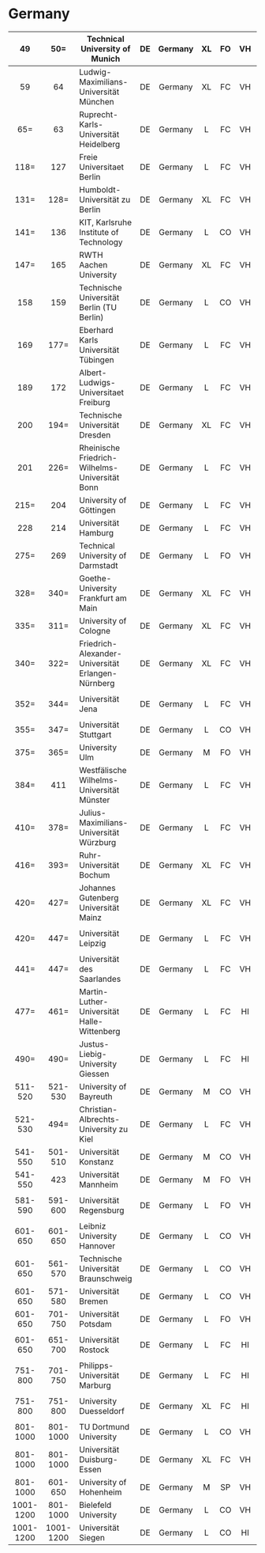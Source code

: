 # Germany



|     49    |    50=    | Technical University of Munich                    |  DE | Germany |  XL |  FO |  VH |  5  |  A  | 84.0 |  57  | 96.8 |  26  | 96.4 |  57  | 25.8 |  482 |     70.3    |     255     | 95.0 |  80  | 91.8 |  125 | 37.5 |  347 | 76.4 |
| :-------: | :-------: | ------------------------------------------------- | :-: | :-----: | :-: | :-: | :-: | :-: | :-: | :--: | :--: | :--: | :--: | :--: | :--: | :--: | :--: | :---------: | :---------: | :--: | :--: | :--: | :--: | :--: | :--: | :--: |
|     59    |     64    | Ludwig-Maximilians-Universität München            |  DE | Germany |  XL |  FC |  VH |  5  |  A  | 92.6 |  37  | 75.7 |  82  | 56.0 |  278 | 45.5 |  296 |     64.2    |     287     | 38.8 |  352 | 94.7 |  84  | 39.3 |  333 | 70.4 |
|    65=    |     63    | Ruprecht-Karls-Universität Heidelberg             |  DE | Germany |  L  |  FC |  VH |  5  |  A  | 78.7 |  72  | 40.3 |  230 | 99.8 |  26  | 41.1 |  346 |     51.3    |     348     | 47.2 |  307 | 95.2 |  70  | 22.8 |  531 | 69.0 |
|    118=   |    127    | Freie Universitaet Berlin                         |  DE | Germany |  L  |  FC |  VH |  4  |  A  | 80.7 |  66  | 44.9 |  209 |  4.0 | 601+ | 63.5 |  183 |     63.0    |     298     | 42.0 |  328 | 91.9 |  124 | 33.3 |  383 | 55.8 |
|    131=   |    128=   | Humboldt-Universität zu Berlin                    |  DE | Germany |  XL |  FC |  VH |  5  |  A  | 90.1 |  43  | 55.6 |  144 |  8.7 | 601+ | 29.5 |  434 |     58.1    |     314     | 33.9 |  397 | 91.4 |  133 |  26  |  476 | 54.1 |
|    141=   |    136    | KIT, Karlsruhe Institute of Technology            |  DE | Germany |  L  |  CO |  VH |  4  |  A  | 44.7 |  185 | 67.7 |  105 | 33.3 |  462 | 72.0 |  133 |     68.6    |     266     | 50.6 |  288 | 89.6 |  171 | 54.3 |  220 | 51.9 |
|    147=   |    165    | RWTH Aachen University                            |  DE | Germany |  XL |  FC |  VH |  5  |  A  | 49.5 |  157 | 88.7 |  57  |  5.4 | 601+ | 73.3 |  129 |     48.3    |     364     | 81.1 |  151 | 84.1 |  255 | 30.8 |  405 | 51.1 |
|    158    |    159    | Technische Universität Berlin (TU Berlin)         |  DE | Germany |  L  |  CO |  VH |  5  |  A  | 55.1 |  140 | 64.9 |  115 | 48.5 |  321 | 23.6 |  509 |     46.1    |     376     | 75.0 |  180 | 83.2 |  268 | 31.6 |  397 | 49.3 |
|    169    |    177=   | Eberhard Karls Universität Tübingen               |  DE | Germany |  L  |  FC |  VH |  5  |  A  | 44.7 |  184 | 21.0 |  440 | 96.7 |  55  | 14.9 | 601+ |     67.0    |     277     | 26.1 |  460 | 96.5 |  50  | 16.6 | 601+ | 47.2 |
|    189    |    172    | Albert-Ludwigs-Universitaet Freiburg              |  DE | Germany |  L  |  FC |  VH |  5  |  A  | 47.4 |  170 | 18.6 |  487 | 36.5 |  426 | 57.3 |  217 |     67.6    |     272     | 41.0 |  339 | 89.0 |  184 | 19.3 | 601+ | 45.2 |
|    200    |    194=   | Technische Universität Dresden                    |  DE | Germany |  XL |  FC |  VH |  5  |  A  | 37.4 |  226 | 37.0 |  258 | 89.1 |  89  | 14.9 | 601+ |     42.9    |     392     | 36.0 |  383 | 94.2 |  90  |  9.9 | 601+ | 43.6 |
|    201    |    226=   | Rheinische Friedrich-Wilhelms-Universität Bonn    |  DE | Germany |  L  |  FC |  VH |  5  |  A  | 51.3 |  150 | 16.9 | 501+ | 68.1 |  199 | 15.1 | 601+ |     51.9    |     344     | 32.1 |  416 | 92.4 |  116 | 22.8 |  533 | 43.3 |
|    215=   |    204    | University of Göttingen                           |  DE | Germany |  L  |  FC |  VH |  5  |  A  | 49.3 |  158 | 21.5 |  433 | 64.1 |  229 | 18.7 |  576 |     48.4    |     359     | 23.6 |  484 | 92.7 |  111 | 15.4 | 601+ | 42.2 |
|    228    |    214    | Universität Hamburg                               |  DE | Germany |  L  |  FC |  VH |  5  |  A  | 50.8 |  152 | 19.8 |  465 | 16.0 | 601+ | 58.9 |  208 |     43.3    |     390     | 21.1 |  524 | 93.2 |  106 | 34.4 |  370 | 40.7 |
|    275=   |    269    | Technical University of Darmstadt                 |  DE | Germany |  L  |  FO |  VH |  5  |  A  | 20.8 |  400 | 38.8 |  241 |  6.1 | 601+ | 81.4 |  106 |     63.6    |     295     | 76.5 |  174 | 82.2 |  285 | 37.5 |  346 | 36.9 |
|    328=   |    340=   | Goethe-University Frankfurt am Main               |  DE | Germany |  XL |  FC |  VH |  5  |  A  | 45.4 |  179 | 28.6 |  338 | 26.4 |  564 | 15.6 | 601+ |     37.9    |     418     | 27.5 |  451 | 93.7 |  95  |  7.6 | 601+ | 32.9 |
|    335=   |    311=   | University of Cologne                             |  DE | Germany |  XL |  FC |  VH |  5  |  A  | 36.7 |  231 | 31.0 |  317 | 24.8 |  589 | 25.6 |  483 |     44.6    |     380     | 33.0 |  405 | 89.7 |  168 | 27.5 |  457 | 31.9 |
|    340=   |    322=   | Friedrich-Alexander-Universität Erlangen-Nürnberg |  DE | Germany |  XL |  FC |  VH |  5  |  A  | 23.3 |  361 | 13.1 | 501+ |  2.6 | 601+ | 85.8 |  88  |     33.7    |     450     | 28.8 |  437 | 91.5 |  129 |  12  | 601+ | 31.6 |
|    352=   |    344=   | Universität Jena                                  |  DE | Germany |  L  |  FC |  VH |  5  |  A  | 18.4 |  468 |  3.3 | 501+ | 99.9 |  21  |  9.2 | 601+ | <p><br></p> | <p><br></p> | 24.0 |  479 | 87.7 |  202 |  8.1 | 601+ | 30.9 |
|    355=   |    347=   | Universität Stuttgart                             |  DE | Germany |  L  |  CO |  VH |  5  |  A  | 24.1 |  352 | 24.2 |  397 |  5.7 | 601+ | 65.8 |  170 |     36.7    |     429     | 47.3 |  305 | 80.9 |  308 | 28.3 |  446 | 30.7 |
|    375=   |    365=   | University Ulm                                    |  DE | Germany |  M  |  FO |  VH |  4  |  A  |  7.6 | 501+ |  3.2 | 501+ | 80.6 |  133 | 34.4 |  398 |     42.7    |     394     | 23.0 |  492 | 60.7 |  561 |  7.5 | 601+ | 29.8 |
|    384=   |    411    | Westfälische Wilhelms-Universität Münster         |  DE | Germany |  L  |  FC |  VH |  5  |  A  | 33.1 |  256 | 22.2 |  425 | 46.3 |  336 | 13.6 | 601+ |     29.1    |     486     |  5.3 | 601+ | 83.1 |  269 | 19.3 | 601+ | 29.3 |
|    410=   |    378=   | Julius-Maximilians-Universität Würzburg           |  DE | Germany |  L  |  FC |  VH |  5  |  A  | 16.2 | 501+ |  4.2 | 501+ |  4.6 | 601+ | 85.5 |  89  |     43.8    |     386     | 10.6 | 601+ | 77.3 |  358 |  2.9 | 601+ | 27.8 |
|    416=   |    393=   | Ruhr-Universität Bochum                           |  DE | Germany |  XL |  FC |  VH |  4  |  A  | 21.4 |  388 |  8.9 | 501+ |  2.2 | 601+ | 72.6 |  130 |     29.7    |     480     | 28.5 |  442 | 84.8 |  244 | 12.5 | 601+ | 27.5 |
|    420=   |    427=   | Johannes Gutenberg Universität Mainz              |  DE | Germany |  XL |  FC |  VH |  5  |  A  | 21.3 |  390 | 15.6 | 501+ | 54.4 |  285 | 17.4 |  591 |     39.3    |     407     | 17.9 |  562 | 92.5 |  114 | 11.2 | 601+ | 27.4 |
|    420=   |    447=   | Universität Leipzig                               |  DE | Germany |  L  |  FC |  VH |  5  |  A  | 26.0 |  325 |  6.6 | 501+ | 66.6 |  211 |  9.9 | 601+ | <p><br></p> | <p><br></p> | 17.1 |  578 | 85.9 |  228 | 13.5 | 601+ | 27.4 |
|    441=   |    447=   | Universität des Saarlandes                        |  DE | Germany |  L  |  FC |  VH |  4  |  A  | 10.2 | 501+ |  7.5 | 501+ | 86.8 |  101 |  9.0 | 601+ |     5.5     |     601+    | 41.0 |  340 | 80.3 |  319 | 23.6 |  513 | 26.4 |
|    477=   |    461=   | Martin-Luther-Universität Halle-Wittenberg        |  DE | Germany |  L  |  FC |  HI |  5  |  A  | 14.6 | 501+ |  4.5 | 501+ | 83.9 |  114 |  5.7 | 601+ | <p><br></p> | <p><br></p> | 10.7 | 601+ | 83.6 |  262 | 17.2 | 601+ | 24.9 |
|    490=   |    490=   | Justus-Liebig-University Giessen                  |  DE | Germany |  L  |  FC |  HI |  5  |  A  | 12.3 | 501+ |  8.1 | 501+ |  1.8 | 601+ | 85.5 |  90  |     10.3    |     601+    | 13.9 | 601+ | 90.6 |  148 |  8.1 | 601+ | 24.5 |
|  511-520  |  521-530  | University of Bayreuth                            |  DE | Germany |  M  |  CO |  VH |  3  |  A  |  9.9 | 501+ | 16.8 | 501+ | 42.8 |  361 | 28.9 |  441 |     51.5    |     347     | 23.9 |  480 | 75.4 |  383 | 27.7 |  455 |   -  |
|  521-530  |    494=   | Christian-Albrechts-University zu Kiel            |  DE | Germany |  L  |  FC |  VH |  5  |  A  | 18.8 |  455 | 10.3 | 501+ | 49.4 |  319 | 22.8 |  515 | <p><br></p> | <p><br></p> | 10.3 | 601+ | 94.3 |  89  |  7.2 | 601+ |   -  |
|  541-550  |  501-510  | Universität Konstanz                              |  DE | Germany |  M  |  CO |  VH |  4  |  A  | 21.7 |  382 |  3.6 | 501+ | 29.9 |  514 | 16.2 | 601+ |     69.8    |     260     | 16.2 |  599 | 62.6 |  539 | 21.4 |  556 |   -  |
|  541-550  |    423    | Universität Mannheim                              |  DE | Germany |  M  |  FO |  VH |  5  |  A  | 15.7 | 501+ | 40.3 |  231 |  2.3 | 601+ | 44.5 |  304 |     30.8    |     466     | 22.8 |  495 | 29.1 | 601+ | 44.5 |  288 |   -  |
|  581-590  |  591-600  | Universität Regensburg                            |  DE | Germany |  L  |  FO |  VH |  4  |  A  | 11.1 | 501+ |  5.3 | 501+ | 70.8 |  181 |  7.8 | 601+ | <p><br></p> | <p><br></p> | 10.5 | 601+ | 69.1 |  469 |  9.3 | 601+ |   -  |
|  601-650  |  601-650  | Leibniz University Hannover                       |  DE | Germany |  L  |  CO |  VH |  5  |  A  | 21.2 |  394 | 36.4 |  264 | 16.7 | 601+ | 10.4 | 601+ |     31.4    |     460     | 32.8 |  408 | 72.2 |  437 |   3  | 601+ |   -  |
|  601-650  |  561-570  | Technische Universität Braunschweig               |  DE | Germany |  L  |  CO |  VH |  5  |  A  |  9.3 | 501+ | 16.0 | 501+ | 60.5 |  256 |  7.6 | 601+ | <p><br></p> | <p><br></p> | 28.5 |  441 | 76.1 |  372 |  9.4 | 601+ |   -  |
|  601-650  |  571-580  | Universität Bremen                                |  DE | Germany |  L  |  CO |  VH |  4  |  A  | 19.7 |  433 |  5.6 | 501+ | 19.9 | 601+ | 24.4 |  499 |     43.9    |     385     | 21.4 |  519 | 91.1 |  139 |  3.1 | 601+ |   -  |
|  601-650  |  701-750  | Universität Potsdam                               |  DE | Germany |  L  |  FO |  VH |  3  |  A  | 15.3 | 501+ |  2.2 | 501+ | 14.8 | 601+ | 32.8 |  414 |     52.4    |     341     | 23.8 |  481 | 92.5 |  115 |  3.2 | 601+ |   -  |
|  601-650  |  651-700  | Universität Rostock                               |  DE | Germany |  L  |  FC |  HI |  5  |  A  |  7.1 | 501+ |  3.1 | 501+ | 72.8 |  171 |  7.1 | 601+ | <p><br></p> | <p><br></p> | 16.0 | 601+ | 70.6 |  456 | 10.7 | 601+ |   -  |
|  751-800  |  701-750  | Philipps-Universität Marburg                      |  DE | Germany |  L  |  FC |  HI |  5  |  A  | 13.8 | 501+ |  4.3 | 501+ |  6.9 | 601+ | 33.7 |  408 |     18.4    |     598     | 25.1 |  469 | 69.2 |  468 |  6.6 | 601+ |   -  |
|  751-800  |  751-800  | University Duesseldorf                            |  DE | Germany |  XL |  FC |  HI |  4  |  A  | 12.9 | 501+ |  6.6 | 501+ | 37.9 |  406 |  8.5 | 601+ | <p><br></p> | <p><br></p> | 17.1 |  579 | 66.8 |  494 | 12.9 | 601+ |   -  |
|  801-1000 |  801-1000 | TU Dortmund University                            |  DE | Germany |  L  |  CO |  VH |  4  |  A  | 13.6 | 501+ |  8.4 | 501+ | 18.2 | 601+ |  8.0 | 601+ |     22.5    |     551     | 23.0 |  491 | 68.3 |  474 |  5.1 | 601+ |   -  |
|  801-1000 |  801-1000 | Universität Duisburg-Essen                        |  DE | Germany |  XL |  FC |  VH |  4  |  A  | 10.9 | 501+ |  5.3 | 501+ | 10.0 | 601+ | 13.0 | 601+ |     38.2    |     415     | 44.7 |  312 | 82.9 |  273 |  7.5 | 601+ |   -  |
|  801-1000 |  601-650  | University of Hohenheim                           |  DE | Germany |  M  |  SP |  VH |  5  |  A  |  9.0 | 501+ |  4.3 | 501+ |  8.4 | 601+ | 30.4 |  426 |     28.4    |     493     | 25.4 |  464 | 79.8 |  323 |  5.2 | 601+ |   -  |
| 1001-1200 |  801-1000 | Bielefeld University                              |  DE | Germany |  L  |  CO |  VH |  4  |  A  | 13.7 | 501+ |  3.1 | 501+ |  9.2 | 601+ |  8.7 | 601+ |     22.8    |     547     |  8.6 | 601+ | 63.9 |  522 |   4  | 601+ |   -  |
| 1001-1200 | 1001-1200 | Universität Siegen                                |  DE | Germany |  L  |  CO |  HI |  4  |  A  |  4.1 | 501+ |  2.1 | 501+ | 11.2 | 601+ |  5.5 | 601+ |     40.2    |     404     | 20.7 |  529 | 40.2 | 601+ |  9.7 | 601+ |   -  |
